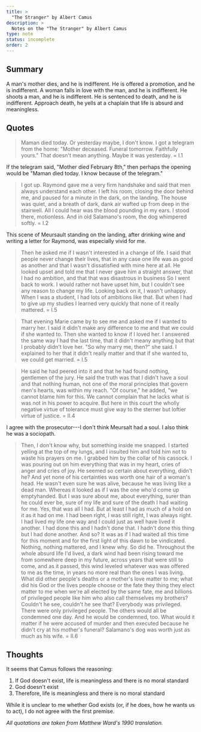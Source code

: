 ```yaml
---
title: >
  "The Stranger" by Albert Camus
description: >
  Notes on the "The Stranger" by Albert Camus
type: note
status: incomplete
order: 2
---
```


## Summary

A man's mother dies, and he is indifferent. He is offered a promotion, and he is indifferent. A woman falls in love with the man, and he is indifferent. He shoots a man, and he is indifferent. He is sentenced to death, and he is indifferent. Approach death, he yells at a chaplain that life is absurd and meaningless.

## Quotes

> Maman died today. Or yesterday maybe, I don't know. I got a telegram from the home: "Mother deceased. Funeral tomorrow. Faithfully yours." That doesn't mean anything. Maybe it was yesterday.
> = I.1

If the telegram said, "Mother died February 8th," then perhaps the opening would be "Maman died today. I know because of the telegram."

> I got up. Raymond gave me a very firm handshake and said that men always understand each other. I left his room, closing the door behind me, and paused for a minute in the dark, on the landing. The house was quiet, and a breath of dark, dank air wafted up from deep in the stairwell. All I could hear was the blood pounding in my ears. I stood there, motionless. And in old Salamano's room, the dog whimpered softly.
> = I.2

This scene of Meursault standing on the landing, after drinking wine and writing a letter for Raymond, was especially vivid for me.

> Then he asked me if I wasn't interested in a change of life. I said that people never change their lives, that in any case one life was as good as another and that I wasn't dissatisfied with mine here at all. He looked upset and told me that I never gave him a straight answer, that I had no ambition, and that that was disastrous in business  So I went back to work. I would rather not have upset him, but I couldn't see any reason to change my life. Looking back on it, I wasn't unhappy. When I was a student, I had lots of ambitions like that. But when I had to give up my studies I learned very quickly that none of it really mattered.
> = I.5

> That evening Marie came by to see me and asked me if I wanted to marry her. I said it didn't make any difference to me and that we could if she wanted to. Then she wanted to know if I loved her. I answered the same way I had the last time, that it didn't meany anything but that I probably didn't love her. "So why marry me, then?" she said. I explained to her that it didn't really matter and that if she wanted to, we could get married.
> = I.5

> He said he had peered into it and that he had found nothing, gentlemen of the jury. He said the truth was that I didn't have a soul and that nothing human, not one of the moral principles that govern men's hearts, was within my reach. "Of course," he added, "we cannot blame him for this. We cannot complain that he lacks what is was not in his power to acquire. But here in this court the wholly negative virtue of tolerance must give way to the sterner but loftier virtue of justice.
> = II.4

I agree with the prosecutor---I don't think Meursalt had a soul. I also think he was a sociopath.

> Then, I don't know why, but something inside me snapped. I started yelling at the top of my lungs, and I insulted him and told him not to waste his prayers on me. I grabbed him by the collar of his cassock. I was pouring out on him everything that was in my heart, cries of anger and cries of joy. He seemed so certain about everything, didn't he? And yet none of his certainties was worth one hair of a woman's head. He wasn't even sure he was alive, because he was living like a dead man. Whereas it looked as if I was the one who'd come up emptyhanded. But I was sure about me, about everything, surer than he could ever be, sure of my life and sure of the death I had waiting for me. Yes, that was all I had. But at least I had as much of a hold on it as it had on me. I had been right, I was still right, I was always right. I had lived my life one way and I could just as well have lived it another. I had done this and I hadn't done that. I hadn't done this thing but I had done another. And so? It was as if I had waited all this time for this moment and for the first light of this dawn to be vindicated. Nothing, nothing mattered, and I knew why. So did he. Throughout the whole absurd life I'd lived, a dark wind had been rising toward me from somewhere deep in my future, across years that were still to come, and as it passed, this wind leveled whatever was was offered to me as the time, in years no more real than the ones I was living. What did other people's deaths or a mother's love matter to me; what did his God or the lives people choose or the fate they thing they elect matter to me when we're all elected by the same fate, me and billions of privileged people like him who also call themselves my brothers? Couldn't he see, couldn't he see that? Everybody was privileged. There were only privileged people. The others would all be condemned one day. And he would be condemned, too. What would it matter if he were accused of murder and then executed because he didn't cry at his mother's funeral? Salamano's dog was worth just as much as his wife.
> = II.6

## Thoughts

It seems that Camus follows the reasoning:

1. If God doesn't exist, life is meaningless and there is no moral standard
2. God doesn't exist
3. Therefore, life is meaningless and there is no moral standard

While it is unclear to me whether God exists (or, if he does, how he wants us to act), I do not agree with the first premise.

*All quotations are taken from Matthew Ward's 1990 translation.*
